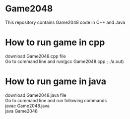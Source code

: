 # Game2048
This repository contains Game2048 code in C++ and Java

# How to run game in cpp
download Game2048.cpp file </br>
Go to command line and run(gcc Game2048.cpp ; ./a.out) </br>


# How to run game in java
download Game2048.java file </br>
Go to command line and run following commands </br>
javac Game2048.java </br>
java Game2048 </br>



